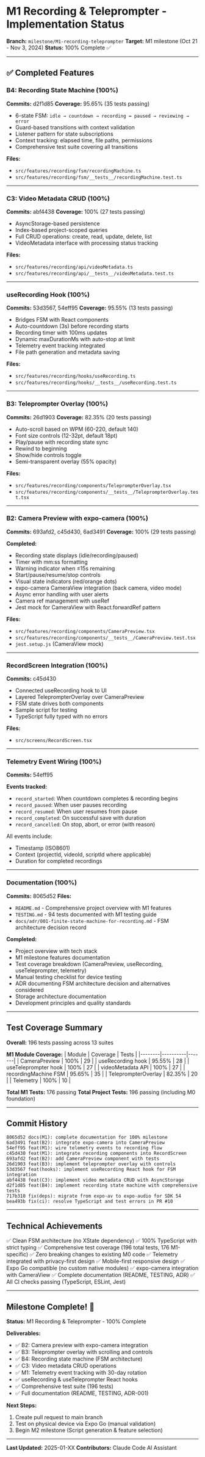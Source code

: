# M1 Recording & Teleprompter - Implementation Status

**Branch:** `milestone/M1-recording-teleprompter`
**Target:** M1 milestone (Oct 21 - Nov 3, 2024)
**Status:** 100% Complete ✅

---

## ✅ Completed Features

### B4: Recording State Machine (100%)
**Commits:** d2f1d85
**Coverage:** 95.65% (35 tests passing)

- 6-state FSM: `idle → countdown → recording ↔ paused → reviewing → error`
- Guard-based transitions with context validation
- Listener pattern for state subscriptions
- Context tracking: elapsed time, file paths, permissions
- Comprehensive test suite covering all transitions

**Files:**
- `src/features/recording/fsm/recordingMachine.ts`
- `src/features/recording/fsm/__tests__/recordingMachine.test.ts`

---

### C3: Video Metadata CRUD (100%)
**Commits:** abf4438
**Coverage:** 100% (27 tests passing)

- AsyncStorage-based persistence
- Index-based project-scoped queries
- Full CRUD operations: create, read, update, delete, list
- VideoMetadata interface with processing status tracking

**Files:**
- `src/features/recording/api/videoMetadata.ts`
- `src/features/recording/api/__tests__/videoMetadata.test.ts`

---

### useRecording Hook (100%)
**Commits:** 53d3567, 54eff95
**Coverage:** 95.55% (13 tests passing)

- Bridges FSM with React components
- Auto-countdown (3s) before recording starts
- Recording timer with 100ms updates
- Dynamic maxDurationMs with auto-stop at limit
- Telemetry event tracking integrated
- File path generation and metadata saving

**Files:**
- `src/features/recording/hooks/useRecording.ts`
- `src/features/recording/hooks/__tests__/useRecording.test.ts`

---

### B3: Teleprompter Overlay (100%)
**Commits:** 26d1903
**Coverage:** 82.35% (20 tests passing)

- Auto-scroll based on WPM (60-220, default 140)
- Font size controls (12-32pt, default 18pt)
- Play/pause with recording state sync
- Rewind to beginning
- Show/hide controls toggle
- Semi-transparent overlay (55% opacity)

**Files:**
- `src/features/recording/components/TeleprompterOverlay.tsx`
- `src/features/recording/components/__tests__/TeleprompterOverlay.test.tsx`

---

### B2: Camera Preview with expo-camera (100%)
**Commits:** 693afd2, c45d430, 6ad3491
**Coverage:** 100% (29 tests passing)

**Completed:**
- Recording state displays (idle/recording/paused)
- Timer with mm:ss formatting
- Warning indicator when ≤15s remaining
- Start/pause/resume/stop controls
- Visual state indicators (red/orange dots)
- expo-camera CameraView integration (back camera, video mode)
- Async error handling with user alerts
- Camera ref management with useRef
- Jest mock for CameraView with React.forwardRef pattern

**Files:**
- `src/features/recording/components/CameraPreview.tsx`
- `src/features/recording/components/__tests__/CameraPreview.test.tsx`
- `jest.setup.js` (CameraView mock)

---

### RecordScreen Integration (100%)
**Commits:** c45d430

- Connected useRecording hook to UI
- Layered TeleprompterOverlay over CameraPreview
- FSM state drives both components
- Sample script for testing
- TypeScript fully typed with no errors

**Files:**
- `src/screens/RecordScreen.tsx`

---

### Telemetry Event Wiring (100%)
**Commits:** 54eff95

**Events tracked:**
- `record_started`: When countdown completes & recording begins
- `record_paused`: When user pauses recording
- `record_resumed`: When user resumes from pause
- `record_completed`: On successful save with duration
- `record_cancelled`: On stop, abort, or error (with reason)

All events include:
- Timestamp (ISO8601)
- Context (projectId, videoId, scriptId where applicable)
- Duration for completed recordings

---

### Documentation (100%)
**Commits:** 8065d52
**Files:**
- `README.md` - Comprehensive project overview with M1 features
- `TESTING.md` - 94 tests documented with M1 testing guide
- `docs/adr/001-finite-state-machine-for-recording.md` - FSM architecture decision record

**Completed:**
- Project overview with tech stack
- M1 milestone features documentation
- Test coverage breakdown (CameraPreview, useRecording, useTeleprompter, telemetry)
- Manual testing checklist for device testing
- ADR documenting FSM architecture decision and alternatives considered
- Storage architecture documentation
- Development principles and quality standards

---

## Test Coverage Summary

**Overall:** 196 tests passing across 13 suites

**M1 Module Coverage:**
| Module | Coverage | Tests |
|--------|----------|-------|
| CameraPreview | 100% | 29 |
| useRecording hook | 95.55% | 28 |
| useTeleprompter hook | 100% | 27 |
| videoMetadata API | 100% | 27 |
| recordingMachine FSM | 95.65% | 35 |
| TeleprompterOverlay | 82.35% | 20 |
| Telemetry | 100% | 10 |

**Total M1 Tests:** 176 passing
**Total Project Tests:** 196 passing (including M0 foundation)

---

## Commit History

```
8065d52 docs(M1): complete documentation for 100% milestone
6ad3491 feat(B2): integrate expo-camera into CameraPreview
54eff95 feat(M1): wire telemetry events to recording flow
c45d430 feat(M1): integrate recording components into RecordScreen
693afd2 feat(B2): add CameraPreview component with tests
26d1903 feat(B3): implement teleprompter overlay with controls
53d3567 feat(hooks): implement useRecording React hook for FSM integration
abf4438 feat(C3): implement video metadata CRUD with AsyncStorage
d2f1d85 feat(B4): implement recording state machine with comprehensive tests
717b310 fix(deps): migrate from expo-av to expo-audio for SDK 54
bea493b fix(ci): resolve TypeScript and test errors in PR #10
```

---

## Technical Achievements

✅ Clean FSM architecture (no XState dependency)
✅ 100% TypeScript with strict typing
✅ Comprehensive test coverage (196 total tests, 176 M1-specific)
✅ Zero breaking changes to existing M0 code
✅ Telemetry integrated with privacy-first design
✅ Mobile-first responsive design
✅ Expo Go compatible (no custom native modules)
✅ expo-camera integration with CameraView
✅ Complete documentation (README, TESTING, ADR)
✅ All CI checks passing (TypeScript, ESLint, Jest)

---

## Milestone Complete! 🎉

**Status:** M1 Recording & Teleprompter - 100% Complete

**Deliverables:**
- ✅ B2: Camera preview with expo-camera integration
- ✅ B3: Teleprompter overlay with scrolling and controls
- ✅ B4: Recording state machine (FSM architecture)
- ✅ C3: Video metadata CRUD operations
- ✅ M1: Telemetry event tracking with 30-day rotation
- ✅ useRecording & useTeleprompter React hooks
- ✅ Comprehensive test suite (196 tests)
- ✅ Full documentation (README, TESTING, ADR-001)

**Next Steps:**
1. Create pull request to main branch
2. Test on physical device via Expo Go (manual validation)
3. Begin M2 milestone (Script generation & feature selection)

---

**Last Updated:** 2025-01-XX
**Contributors:** Claude Code AI Assistant
